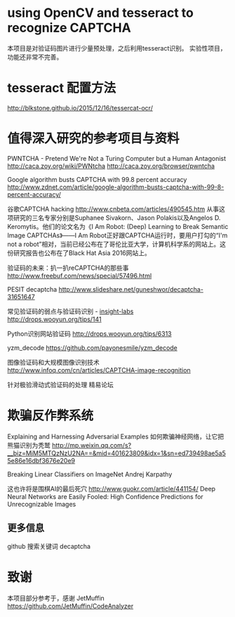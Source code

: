 # using OpenCV and tesseract to recognize CAPTCHA

本项目是对验证码图片进行少量预处理，之后利用tesseract识别。
实验性项目，功能还非常不完善。

# tesseract 配置方法

http://blkstone.github.io/2015/12/16/tessercat-ocr/


# 值得深入研究的参考项目与资料

PWNTCHA - Pretend We're Not a Turing Computer but a Human Antagonist
http://caca.zoy.org/wiki/PWNtcha
http://caca.zoy.org/browser/pwntcha

Google algorithm busts CAPTCHA with 99.8 percent accuracy
http://www.zdnet.com/article/google-algorithm-busts-captcha-with-99-8-percent-accuracy/


谷歌CAPTCHA hacking
http://www.cnbeta.com/articles/490545.htm
从事这项研究的三名专家分别是Suphanee Sivakorn、Jason Polakis以及Angelos D. Keromytis。他们的论文名为《I Am Robot: (Deep) Learning to Break Semantic Image CAPTCHAs》——I Am Robot正好跟CAPTCHA运行时，要用户打勾的“I'm not a robot”相对，当前已经公布在了哥伦比亚大学，计算机科学系的网站上。这份研究报告也公布在了Black Hat Asia 2016网站上。


验证码的未来：扒一扒reCAPTCHA的那些事
http://www.freebuf.com/news/special/57496.html

PESIT decaptcha
http://www.slideshare.net/guneshwor/decaptcha-31651647 

常见验证码的弱点与验证码识别 - [insight-labs](http://insight-labs.org/) 
http://drops.wooyun.org/tips/141

Python识别网站验证码
http://drops.wooyun.org/tips/6313

yzm_decode
https://github.com/payonesmile/yzm_decode

图像验证码和大规模图像识别技术
http://www.infoq.com/cn/articles/CAPTCHA-image-recognition

针对极验滑动式验证码的处理
精易论坛



# 欺骗反作弊系统

Explaining and Harnessing Adversarial Examples
如何欺骗神经网络，让它把熊猫识别为秃鹫
http://mp.weixin.qq.com/s?__biz=MjM5MTQzNzU2NA==&mid=401623809&idx=1&sn=ed739498ae5a55e86e16dbf3676e20e9

Breaking Linear Classifiers on ImageNet
Andrej Karpathy



这也许将是围棋AI的最后死穴
http://www.guokr.com/article/441154/
Deep Neural Networks are Easily Fooled: High Confidence Predictions for Unrecognizable Images



## 更多信息
github 搜索关键词
decaptcha

# 致谢

本项目部分参考于，感谢 JetMuffin
https://github.com/JetMuffin/CodeAnalyzer